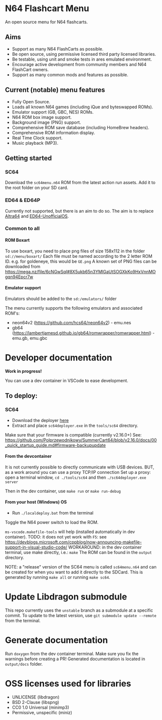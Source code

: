 # N64 Flashcart Menu
An open source menu for N64 flashcarts.

## Aims
* Support as many N64 FlashCarts as possible.
* Be open source, using permissive licensed third party licensed libraries.
* Be testable, using unit and smoke tests in ares emulated environment.
* Encourage active development from community members and N64 FlashCart owners.
* Support as many common mods and features as possible.


## Current (notable) menu features
* Fully Open Source.
* Loads all known N64 games (including iQue and byteswapped ROMs).
* Emulator support (GB, GBC, NES) ROMs.
* N64 ROM box image support.
* Background image (PNG) support.
* Comprehensive ROM save database (including HomeBrew headers).
* Comprehensive ROM information display.
* Real Time Clock support.
* Music playback (MP3).


## Getting started

### SC64
Download the `sc64menu.n64` ROM from the latest action run assets.
Add it to the root folder on your SD card.

### ED64 & ED64P
Currently not supported, but there is an aim to do so.
The aim is to replace [Altra64](https://github.com/networkfusion/altra64) and [ED64-UnofficialOS](https://github.com/n64-tools/ED64-UnofficialOS-binaries).


### Common to all

#### ROM Boxart
To use boxart, you need to place png files of size 158x112 in the folder `sd://menu/boxart/`
Each file must be named according to the 2 letter ROM ID. e.g. for goldeneye, this would be `GE.png`
A known set of PNG files can be downloaded from https://mega.nz/file/6cNGwSqI#8X5ukb65n3YMlGaUtSOGXkKo9HxVnnMOgqn94Epcr7w

#### Emulator support
Emulators should be added to the `sd:/emulators/` folder

The menu currently supports the following emulators and associated ROM's:
* neon64v2 (https://github.com/hcs64/neon64v2) - emu.nes
* gb64 (https://lambertjamesd.github.io/gb64/romwrapper/romwrapper.html) - emu.gb, emu.gbc


# Developer documentation
**Work in progress!**

You can use a dev container in VSCode to ease development.


## To deploy:
### SC64
* Download the deployer [here](https://github.com/Polprzewodnikowy/SummerCart64/releases/download/v2.16.0/sc64-deployer-windows-v2.16.0.zip)
* Extract and place `sc64deployer.exe` in the `tools/sc64` directory.

Make sure that your firmware is compatible (currently v2.16.0+)
See: https://github.com/Polprzewodnikowy/SummerCart64/blob/v2.16.0/docs/00_quick_startup_guide.md#firmware-backupupdate


#### From the devcontainer
It is not currently possible to directly communicate with USB devices.
BUT, as a work around you can use a proxy TCP/IP connection
Set up a proxy: open a terminal window, `cd ./tools/sc64` and then `./sc64deployer.exe server`

Then in the dev container, use `make run` or `make run-debug`


#### From your host (Windows) OS

* Run `./localdeploy.bat` from the terminal


Toggle the N64 power switch to load the ROM.

`ms-vscode.makefile-tools` will help (installed automatically in dev container).
TODO: it does not yet work with `F5`: see https://devblogs.microsoft.com/cppblog/now-announcing-makefile-support-in-visual-studio-code/
WORKAROUND: in the dev container terminal, use make directly, i.e.: `make`
The ROM can be found in the `output` directory.

NOTE: a "release" version of the SC64 menu is called `sc64menu.n64` and can be created for when you want to add it directly to the SDCard. This is generated by running `make all` or running `make sc64`.

# Update Libdragon submodule
This repo currently uses the `unstable` branch as a submodule at a specific commit.
To update to the latest version, use `git submodule update --remote ` from the terminal.

# Generate documentation
Run `doxygen` from the dev container terminal.
Make sure you fix the warnings before creating a PR!
Generated documentation is located in `output/docs` folder.


# OSS licenses used for libraries
* UNLICENSE (libdragon)
* BSD 2-Clause (libspng)
* CC0 1.0 Universal (minimp3)
* Permissive, unspecific (miniz)
